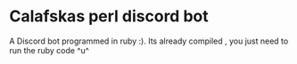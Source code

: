 # Calafskas perl discord bot
A Discord bot programmed in ruby :).
Its already compiled , you just need to run the ruby code ^u^
